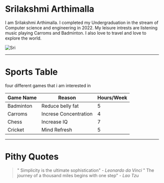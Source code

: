 # Srilakshmi Arthimalla

I am Srilakshmi Arthimalla. I completed my Undergraduation in the stream of Computer science and engineering in 2022. My leisure intrests are listening music playing Carroms and Badminton. I also love to travel and love to explore the world.

![Sri](https://github.com/sri-123lakshmi/my2_Srilakshmi/assets/143051198/17a57950-2b17-44f3-94da-6f9978bd57e9)

-------------------------------------------------------------------------------

# Sports Table

 four different games that i am interested in

|Game Name          | Reason                |  Hours/Week |
|------------------ |---------------------  | ------------|
|Badminton          |Reduce belly fat       |     5       |
|Carroms            |Increse Concentration  |     4       |
|Chess              |Increase IQ            |     7       |
|Cricket            |Mind Refresh           |     5       |

-------------------------------------------------------------------------------

# Pithy Quotes


> " Simplicity is the ultimate sophistication" - *Leonardo da Vinci*
> " The journey of a thousand miles begins with one step" - *Lao Tzu*